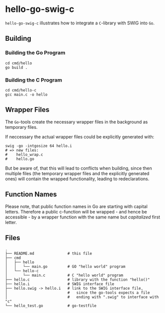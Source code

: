# hello-go-swig-c

`hello-go-swig-c` illustrates how to integrate a `C`-library with SWIG into `Go`.

## Building
### Building the Go Program
```
cd cmd/hello
go build .
```

### Building the C Program
```
cd cmd/hello-c
gcc main.c -o hello
```

## Wrapper Files

The `Go`-tools create the necessary wrapper files in the background as temporary files.

If neccessary the actual wrapper files could be explicitly generated with:
```
swig -go -intgosize 64 hello.i
# => new files:
#    hello_wrap.c
#    hello.go
```

But be aware of, that this will lead to conflicts when building, since then multiple files (the temporary wrapper files and the explicitly generated ones) will contain the wrapped functionality, leading to redeclarations.

## Function Names

Please note, that public function names in Go are starting with capital letters. Therefore a public c-function will be wrapped - and hence be accessible - by a wrapper function with the same name but *capitalized* first letter.

## Files
```
.
├── README.md               # this file
├── cmd
│   ├── hello
│   │   └── main.go         # GO "hello world" program
│   └── hello-c
│       └── main.c          # C "hello world" program
├── hello.c                 # library with the function "hello()"
├── hello.i                 # SWIG interface file
├── hello.swig -> hello.i   # link to the SWIG interface file, 
│                           #   since the go-tools expects a file 
│                           #   ending with ".swig" to interface with "c"
└── hello_test.go           # go-testfile
```
